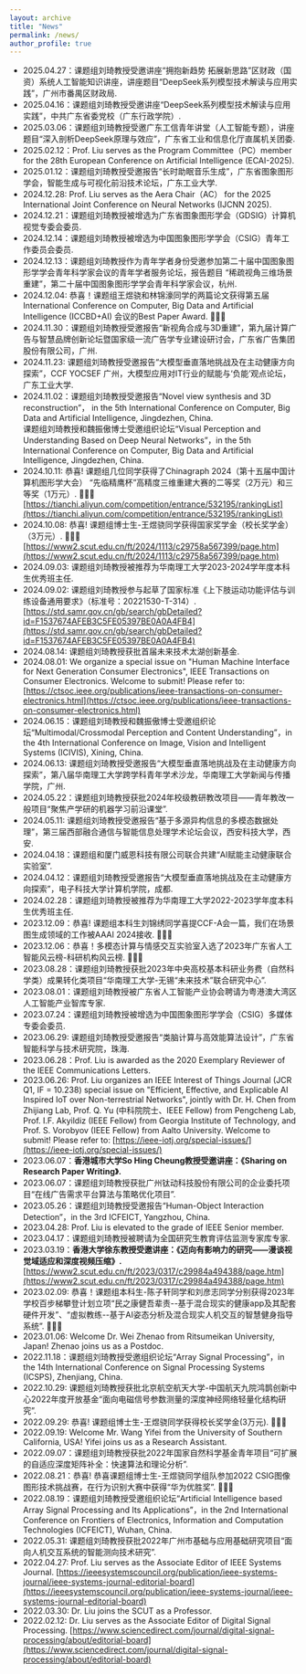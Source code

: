 ```yaml
---
layout: archive
title: "News"
permalink: /news/
author_profile: true
---
```


* 2025.04.27：课题组刘琦教授受邀讲座“拥抱新趋势 拓展新思路”区财政（国资）系统人工智能知识讲座，讲座题目“DeepSeek系列模型技术解读与应用实践”，广州市番禺区财政局.
* 2025.04.16：课题组刘琦教授受邀讲座“DeepSeek系列模型技术解读与应用实践”，中共广东省委党校（广东行政学院）.
* 2025.03.06：课题组刘琦教授受邀广东工信青年讲堂（人工智能专题），讲座题目“深入剖析DeepSeek原理与效应”，广东省工业和信息化厅直属机关团委.
* 2025.02.12：Prof. Liu serves as the Program Committee（PC）member for the 28th European Conference on Artificial Intelligence (ECAI-2025).
* 2025.01.12：课题组刘琦教授受邀报告“长时助眠音乐生成”，广东省图象图形学会，智能生成与可视化前沿技术论坛，广东工业大学.
* 2024.12.28: Prof. Liu serves as the Aera Chair（AC） for the 2025 International Joint Conference on Neural Networks (IJCNN 2025).
* 2024.12.21：课题组刘琦教授被增选为广东省图象图形学会（GDSIG）计算机视觉专委会委员.
* 2024.12.14：课题组刘琦教授被增选为中国图象图形学学会（CSIG）青年工作委员会委员.
* 2024.12.13：课题组刘琦教授作为青年学者身份受邀参加第二十届中国图象图形学学会青年科学家会议的青年学者服务论坛，报告题目 “稀疏视角三维场景重建”，第二十届中国图象图形学学会青年科学家会议，杭州.
* 2024.12.04: 恭喜！课题组王煜骁和林锦濠同学的两篇论文获得第五届International Conference on Computer, Big Data and Artificial Intelligence (ICCBD+AI) 会议的Best Paper Award.&nbsp;🎉🎉🎉
* 2024.11.30：课题组刘琦教授受邀报告“新视角合成与3D重建”，第九届计算广告与智慧品牌创新论坛暨国家级一流广告学专业建设研讨会，广东省广告集团股份有限公司，广州.
* 2024.11.23: 课题组刘琦教授受邀报告“大模型垂直落地挑战及在主动健康方向探索”，CCF YOCSEF 广州，大模型应用对IT行业的赋能与‘负能’观点论坛，广东工业大学.
* 2024.11.02：课题组刘琦教授受邀报告“Novel view synthesis and 3D reconstruction”， in the 5th International Conference on Computer, Big Data and Artificial Intelligence, Jingdezhen, China.  
              课题组刘琦教授和魏振傲博士受邀组织论坛“Visual Perception and Understanding Based on Deep Neural Networks”，in the 5th International Conference on Computer, Big Data and Artificial Intelligence, Jingdezhen, China.
* 2024.10.11: 恭喜! 课题组几位同学获得了Chinagraph 2024（第十五届中国计算机图形学大会） “先临精鹰杯”高精度三维重建大赛的二等奖（2万元）和三等奖（1万元）.&nbsp;🎉🎉🎉 [https://tianchi.aliyun.com/competition/entrance/532195/rankingList](https://tianchi.aliyun.com/competition/entrance/532195/rankingList) 
* 2024.10.08: 恭喜! 课题组博士生-王煜骁同学获得国家奖学金（校长奖学金）（3万元）.&nbsp;🎉🎉🎉 [https://www2.scut.edu.cn/ft/2024/1113/c29758a567399/page.htm](https://www2.scut.edu.cn/ft/2024/1113/c29758a567399/page.htm) 
* 2024.09.03: 课题组刘琦教授被推荐为华南理工大学2023-2024学年度本科生优秀班主任.
* 2024.09.02: 课题组刘琦教授参与起草了国家标准《上下肢运动功能评估与训练设备通用要求》（标准号：20221530-T-314）. [https://std.samr.gov.cn/gb/search/gbDetailed?id=F1537674AFEB3C5FE05397BE0A0A4FB4](https://std.samr.gov.cn/gb/search/gbDetailed?id=F1537674AFEB3C5FE05397BE0A0A4FB4) 
* 2024.08.14: 课题组刘琦教授获批首届未来技术太湖创新基金.
* 2024.08.01: We organize a special issue on "Human Machine Interface for Next Generation Consumer Electronics", IEEE Transactions on Consumer Electronics. Welcome to submit! Please refer to: [https://ctsoc.ieee.org/publications/ieee-transactions-on-consumer-electronics.html](https://ctsoc.ieee.org/publications/ieee-transactions-on-consumer-electronics.html)
* 2024.06.15：课题组刘琦教授和魏振傲博士受邀组织论坛“Multimodal/Crossmodal Perception and Content Understanding”，in the 4th International Conference on Image, Vision and Intelligent Systems (ICIVIS), Xining, China.
* 2024.06.13: 课题组刘琦教授受邀报告“大模型垂直落地挑战及在主动健康方向探索”，第八届华南理工大学跨学科青年学术沙龙，华南理工大学新闻与传播学院，广州.
* 2024.05.22：课题组刘琦教授获批2024年校级教研教改项目——青年教改一般项目“聚焦产学研的机器学习前沿课堂”.
* 2024.05.11: 课题组刘琦教授受邀报告“基于多源异构信息的多模态数据处理”，第三届西部融合通信与智能信息处理学术论坛会议，西安科技大学，西安.
* 2024.04.18：课题组和厦门威恩科技有限公司联合共建“AI赋能主动健康联合实验室”.
* 2024.04.12：课题组刘琦教授受邀报告“大模型垂直落地挑战及在主动健康方向探索”，电子科技大学计算机学院，成都.
* 2024.02.28：课题组刘琦教授被推荐为华南理工大学2022-2023学年度本科生优秀班主任.
* 2023.12.09：恭喜! 课题组本科生刘锦绣同学喜提CCF-A会一篇，我们在场景图生成领域的工作被AAAI 2024接收.&nbsp;🎉🎉🎉
* 2023.12.06：恭喜！多模态计算与情感交互实验室入选了2023年广东省人工智能风云榜-科研机构风云榜.&nbsp;🎉🎉🎉
* 2023.08.28：课题组刘琦教授获批2023年中央高校基本科研业务费（自然科学类）成果转化类项目“华南理工大学-无锡“未来技术”联合研究中心”.
* 2023.08.01：课题组刘琦教授被广东省人工智能产业协会聘请为粤港澳大湾区人工智能产业智库专家.
* 2023.07.24：课题组刘琦教授被增选为中国图象图形学学会（CSIG）多媒体专委会委员.
* 2023.06.29: 课题组刘琦教授受邀报告“类脑计算与高效能算法设计”，广东省智能科学与技术研究院，珠海.
* 2023.06.28：Prof. Liu is awarded as the 2020 Exemplary Reviewer of the IEEE Communications Letters. 
* 2023.06.26: Prof. Liu organizes an IEEE Interest of Things Journal (JCR Q1, IF = 10.238) special issue on "Efficient, Effective, and Explicable AI Inspired IoT over Non-terrestrial Networks", jointly with Dr. H. Chen from Zhijiang Lab, Prof. Q. Yu (中科院院士、IEEE Fellow) from Pengcheng Lab, Prof. I.F. Akyildiz (IEEE Fellow) from Georgia Institute of Technology, and Prof. S. Vorobyov (IEEE Fellow) from Aalto University. Welcome to submit! Please refer to: [https://ieee-iotj.org/special-issues/](https://ieee-iotj.org/special-issues/)
* 2023.06.07：**香港城市大学So Hing Cheung教授受邀讲座：《Sharing on Research Paper Writing》.**
* 2023.06.07：课题组刘琦教授获批广州钛动科技股份有限公司的企业委托项目“在线广告需求平台算法与策略优化项目”.
* 2023.05.26：课题组刘琦教授受邀报告“Human-Object Interaction Detection”，in the 3rd ICFEICT, Yangzhou, China.
* 2023.04.28: Prof. Liu is elevated to the grade of IEEE Senior member.
* 2023.04.17：课题组刘琦教授被聘请为全国研究生教育评估监测专家库专家.
* 2023.03.19：**香港大学徐东教授受邀讲座：《迈向有影响力的研究——漫谈视觉域适应和深度视频压缩》.**[https://www2.scut.edu.cn/ft/2023/0317/c29984a494388/page.htm](https://www2.scut.edu.cn/ft/2023/0317/c29984a494388/page.htm)
* 2023.02.09: 恭喜！课题组本科生-陈子轩同学和刘彦志同学分别获得2023年学校百步梯攀登计划立项“民之康健吾辈责--基于混合现实的健康app及其配套硬件开发”、“虚拟教练--基于AI姿态分析及混合现实人机交互的智慧健身指导系统”.&nbsp;🎉🎉🎉
* 2023.01.06: Welcome Dr. Wei Zhenao from Ritsumeikan University, Japan! Zhenao joins us as a Postdoc.
* 2022.11.18：课题组刘琦教授受邀组织论坛“Array Signal Processing”，in the 14th International Conference on Signal Processing Systems (ICSPS), Zhenjiang, China.
* 2022.10.29: 课题组刘琦教授获批北京航空航天大学-中国航天九院鸿鹊创新中心2022年度开放基金“面向电磁信号参数测量的深度神经网络轻量化结构研究”.
* 2022.09.29: 恭喜! 课题组博士生-王煜骁同学获得校长奖学金(3万元).&nbsp;🎉🎉🎉
* 2022.09.19: Welcome Mr. Wang Yifei from the University of Southern California, USA! Yifei joins us as a Research Assistant.
* 2022.09.07：课题组刘琦教授获批2022年国家自然科学基金青年项目“可扩展的自适应深度矩阵补全：快速算法和理论分析”.
* 2022.08.21：恭喜! 恭喜课题组博士生-王煜骁同学组队参加2022 CSIG图像图形技术挑战赛，在行为识别大赛中获得“华为优胜奖”.&nbsp;🎉🎉🎉
* 2022.08.19：课题组刘琦教授受邀组织论坛“Artificial Intelligence based Array Signal Processing and Its Applications”，in the 2nd International Conference on Frontiers of Electronics, Information and Computation Technologies (ICFEICT), Wuhan, China.
* 2022.05.31: 课题组刘琦教授获批2022年广州市基础与应用基础研究项目“面向人机交互系统的智能测向技术研究”.   
* 2022.04.27: Prof. Liu serves as the Associate Editor of IEEE Systems Journal. [https://ieeesystemscouncil.org/publication/ieee-systems-journal/ieee-systems-journal-editorial-board](https://ieeesystemscouncil.org/publication/ieee-systems-journal/ieee-systems-journal-editorial-board)  
* 2022.03.30: Dr. Liu joins the SCUT as a Professor.                                  
* 2022.02.12: Dr. Liu serves as the Associate Editor of Digital Signal Processing. [https://www.sciencedirect.com/journal/digital-signal-processing/about/editorial-board](https://www.sciencedirect.com/journal/digital-signal-processing/about/editorial-board) 

